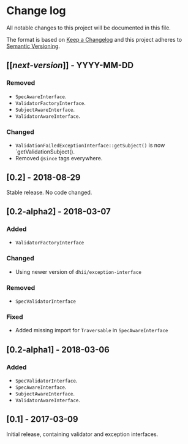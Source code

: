 # Change log
All notable changes to this project will be documented in this file.

The format is based on [Keep a Changelog](http://keepachangelog.com/)
and this project adheres to [Semantic Versioning](http://semver.org/).

## [[*next-version*]] - YYYY-MM-DD
### Removed
- `SpecAwareInterface`.
- `ValidatorFactoryInterface`.
- `SubjectAwareInterface`.
- `ValidatorAwareInterface`.

### Changed
- `ValidationFailedExceptionInterface::getSubject()` is now `getValidationSubject().
- Removed `@since` tags everywhere.

## [0.2] - 2018-08-29
Stable release. No code changed.

## [0.2-alpha2] - 2018-03-07
### Added
- `ValidatorFactoryInterface`

### Changed
- Using newer version of `dhii/exception-interface`

### Removed
- `SpecValidatorInterface`

### Fixed
- Added missing import for `Traversable` in `SpecAwareInterface`

## [0.2-alpha1] - 2018-03-06
### Added
- `SpecValidatorInterface`.
- `SpecAwareInterface`.
- `SubjectAwareInterface`.
- `ValidatorAwareInterface`.

## [0.1] - 2017-03-09
Initial release, containing validator and exception interfaces.
